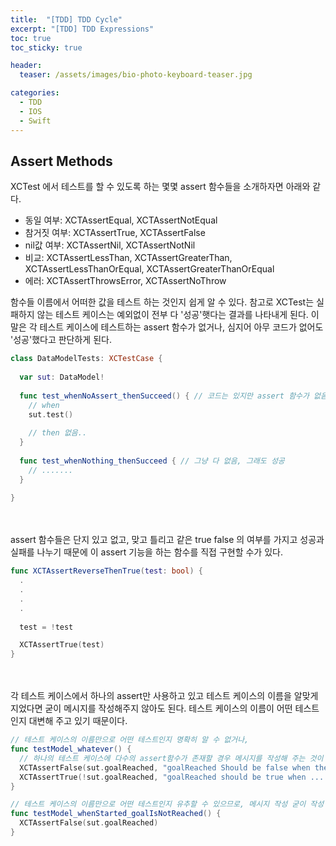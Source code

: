 ```yaml
---
title:  "[TDD] TDD Cycle"
excerpt: "[TDD] TDD Expressions"
toc: true
toc_sticky: true

header:
  teaser: /assets/images/bio-photo-keyboard-teaser.jpg

categories:
  - TDD
  - IOS
  - Swift
---
```




## Assert Methods
XCTest 에서 테스트를 할 수 있도록 하는 몇몇 assert 함수들을 소개하자면 아래와 같다.

- 동일 여부: XCTAssertEqual, XCTAssertNotEqual
- 참거짓 여부: XCTAssertTrue, XCTAssertFalse
- nil값 여부: XCTAssertNil, XCTAssertNotNil
- 비교: XCTAssertLessThan, XCTAssertGreaterThan, XCTAssertLessThanOrEqual, XCTAssertGreaterThanOrEqual
- 에러: XCTAssertThrowsError, XCTAssertNoThrow

함수들 이름에서 어떠한 값을 테스트 하는 것인지 쉽게 알 수 있다. 참고로 XCTest는 실패하지 않는 테스트 케이스는 예외없이 전부 다 '성공'햇다는 결과를 나타내게 된다.
이 말은 각 테스트 케이스에 테스트하는 assert 함수가 없거나, 심지어 아무 코드가 없어도 '성공'했다고 판단하게 된다. 

```swift 
class DataModelTests: XCTestCase {
  
  var sut: DataModel!
  
  func test_whenNoAssert_thenSucceed() { // 코드는 있지만 assert 함수가 없음, 그래도 성공
    // when
    sut.test()
    
    // then 없음..
  }
  
  func test_whenNothing_thenSucceed { // 그냥 다 없음, 그래도 성공
    // .......
  }
  
}
```

<br><br>
assert 함수들은 단지 있고 없고, 맞고 틀리고 같은 true false 의 여부를 가지고 성공과 실패를 나누기 때문에 이 assert 기능을 하는 함수를 직접 구현할 수가 있다.

```swift 
func XCTAssertReverseThenTrue(test: bool) {
  .
  .
  .
  .
  
  test = !test

  XCTAssertTrue(test)
}
```
<br><br>
각 테스트 케이스에서 하나의 assert만 사용하고 있고 테스트 케이스의 이름을 알맞게 지었다면 굳이 메시지를 작성해주지 않아도 된다. 테스트 케이스의 이름이 어떤 테스트인지 대변해 주고 있기 때문이다.

```swift 
// 테스트 케이스의 이름만으로 어떤 테스트인지 명확히 알 수 없거나,
func testModel_whatever() { 
  // 하나의 테스트 케이스에 다수의 assert함수가 존재할 경우 메시지를 작성해 주는 것이 좋다.
  XCTAssertFalse(sut.goalReached, "goalReached Should be false when the model is created")
  XCTAssertTrue(!sut.goalReached, "goalReached should be true when .........")
}

// 테스트 케이스의 이름만으로 어떤 테스트인지 유추할 수 있으므로, 메시지 작성 굳이 작성 ㄴㄴ
func testModel_whenStarted_goalIsNotReached() { 
  XCTAssertFalse(sut.goalReached)
}

```








